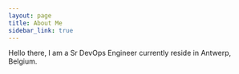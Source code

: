 ```yaml
---
layout: page
title: About Me
sidebar_link: true
---
```


Hello there, I am a Sr DevOps Engineer currently reside in Antwerp, Belgium.

